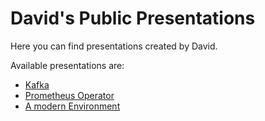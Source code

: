 David's Public Presentations
============================
Here you can find presentations created by David.

Available presentations are:
* [Kafka][1]
* [Prometheus Operator][2]
* [A modern Environment][3]


[1]: kafka
[2]: prometheus-operator
[3]: containers
